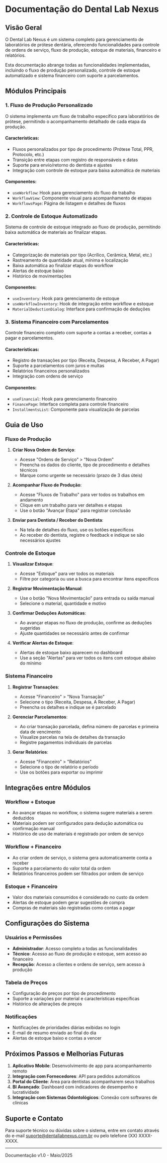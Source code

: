 # Documentação do Dental Lab Nexus

## Visão Geral

O Dental Lab Nexus é um sistema completo para gerenciamento de laboratórios de prótese dentária, oferecendo funcionalidades para controle de ordens de serviço, fluxo de produção, estoque de materiais, financeiro e relatórios.

Esta documentação abrange todas as funcionalidades implementadas, incluindo o fluxo de produção personalizado, controle de estoque automatizado e sistema financeiro com suporte a parcelamentos.

## Módulos Principais

### 1. Fluxo de Produção Personalizado

O sistema implementa um fluxo de trabalho específico para laboratórios de prótese, permitindo o acompanhamento detalhado de cada etapa da produção.

#### Características:
- Fluxos personalizados por tipo de procedimento (Prótese Total, PPR, Protocolo, etc.)
- Transição entre etapas com registro de responsáveis e datas
- Suporte para envio/retorno do dentista e ajustes
- Integração com controle de estoque para baixa automática de materiais

#### Componentes:
- `useWorkflow`: Hook para gerenciamento do fluxo de trabalho
- `WorkflowView`: Componente visual para acompanhamento de etapas
- `WorkflowsPage`: Página de listagem e detalhes de fluxos

### 2. Controle de Estoque Automatizado

Sistema de controle de estoque integrado ao fluxo de produção, permitindo baixa automática de materiais ao finalizar etapas.

#### Características:
- Categorização de materiais por tipo (Acrílico, Cerâmica, Metal, etc.)
- Rastreamento de quantidade atual, mínima e localização
- Baixa automática ao finalizar etapas do workflow
- Alertas de estoque baixo
- Histórico de movimentações

#### Componentes:
- `useInventory`: Hook para gerenciamento de estoque
- `useWorkflowInventory`: Hook de integração entre workflow e estoque
- `MaterialDeductionDialog`: Interface para confirmação de deduções

### 3. Sistema Financeiro com Parcelamentos

Controle financeiro completo com suporte a contas a receber, contas a pagar e parcelamentos.

#### Características:
- Registro de transações por tipo (Receita, Despesa, A Receber, A Pagar)
- Suporte a parcelamentos com juros e multas
- Relatórios financeiros personalizados
- Integração com ordens de serviço

#### Componentes:
- `useFinancial`: Hook para gerenciamento financeiro
- `FinancePage`: Interface completa para controle financeiro
- `InstallmentsList`: Componente para visualização de parcelas

## Guia de Uso

### Fluxo de Produção

1. **Criar Nova Ordem de Serviço**:
   - Acesse "Ordens de Serviço" > "Nova Ordem"
   - Preencha os dados do cliente, tipo de procedimento e detalhes técnicos
   - Marque como urgente se necessário (prazo de 3 dias úteis)

2. **Acompanhar Fluxo de Produção**:
   - Acesse "Fluxos de Trabalho" para ver todos os trabalhos em andamento
   - Clique em um trabalho para ver detalhes e etapas
   - Use o botão "Avançar Etapa" para registrar conclusão

3. **Enviar para Dentista / Receber do Dentista**:
   - Na tela de detalhes do fluxo, use os botões específicos
   - Ao receber do dentista, registre o feedback e indique se são necessários ajustes

### Controle de Estoque

1. **Visualizar Estoque**:
   - Acesse "Estoque" para ver todos os materiais
   - Filtre por categoria ou use a busca para encontrar itens específicos

2. **Registrar Movimentação Manual**:
   - Use o botão "Nova Movimentação" para entrada ou saída manual
   - Selecione o material, quantidade e motivo

3. **Confirmar Deduções Automáticas**:
   - Ao avançar etapas no fluxo de produção, confirme as deduções sugeridas
   - Ajuste quantidades se necessário antes de confirmar

4. **Verificar Alertas de Estoque**:
   - Alertas de estoque baixo aparecem no dashboard
   - Use a seção "Alertas" para ver todos os itens com estoque abaixo do mínimo

### Sistema Financeiro

1. **Registrar Transações**:
   - Acesse "Financeiro" > "Nova Transação"
   - Selecione o tipo (Receita, Despesa, A Receber, A Pagar)
   - Preencha os detalhes e indique se é parcelado

2. **Gerenciar Parcelamentos**:
   - Ao criar transação parcelada, defina número de parcelas e primeira data de vencimento
   - Visualize parcelas na tela de detalhes da transação
   - Registre pagamentos individuais de parcelas

3. **Gerar Relatórios**:
   - Acesse "Financeiro" > "Relatórios"
   - Selecione o tipo de relatório e período
   - Use os botões para exportar ou imprimir

## Integrações entre Módulos

### Workflow + Estoque
- Ao avançar etapas no workflow, o sistema sugere materiais a serem deduzidos
- Materiais podem ser configurados para dedução automática ou confirmação manual
- Histórico de uso de materiais é registrado por ordem de serviço

### Workflow + Financeiro
- Ao criar ordem de serviço, o sistema gera automaticamente conta a receber
- Suporte a parcelamento do valor total da ordem
- Relatórios financeiros podem ser filtrados por ordem de serviço

### Estoque + Financeiro
- Valor dos materiais consumidos é considerado no custo da ordem
- Alertas de estoque podem gerar sugestões de compra
- Compras de materiais são registradas como contas a pagar

## Configurações do Sistema

### Usuários e Permissões
- **Administrador**: Acesso completo a todas as funcionalidades
- **Técnico**: Acesso ao fluxo de produção e estoque, sem acesso ao financeiro
- **Recepção**: Acesso a clientes e ordens de serviço, sem acesso à produção

### Tabela de Preços
- Configuração de preços por tipo de procedimento
- Suporte a variações por material e características específicas
- Histórico de alterações de preços

### Notificações
- Notificações de prioridades diárias exibidas no login
- E-mail de resumo enviado ao final do dia
- Alertas de estoque baixo e contas a vencer

## Próximos Passos e Melhorias Futuras

1. **Aplicativo Mobile**: Desenvolvimento de app para acompanhamento remoto
2. **Integração com Fornecedores**: API para pedidos automáticos
3. **Portal do Cliente**: Área para dentistas acompanharem seus trabalhos
4. **BI Avançado**: Dashboard com indicadores de desempenho e lucratividade
5. **Integração com Sistemas Odontológicos**: Conexão com softwares de clínicas

## Suporte e Contato

Para suporte técnico ou dúvidas sobre o sistema, entre em contato através do e-mail suporte@dentallabnexus.com.br ou pelo telefone (XX) XXXX-XXXX.

---

Documentação v1.0 - Maio/2025
